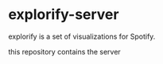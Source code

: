 explorify-server
================

explorify is a set of visualizations for Spotify.

this repository contains the server
